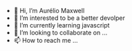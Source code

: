 - 👋 Hi, I’m Aurélio Maxwell
- 👀 I’m interested to be a better devolper
- 🌱 I’m currently learning javascript
- 💞️ I’m looking to collaborate on ...
- 📫 How to reach me ...

<!---
aurelio2/aurelio2 is a ✨ special ✨ repository because its `README.md` (this file) appears on your GitHub profile.
You can click the Preview link to take a look at your changes.
--->

